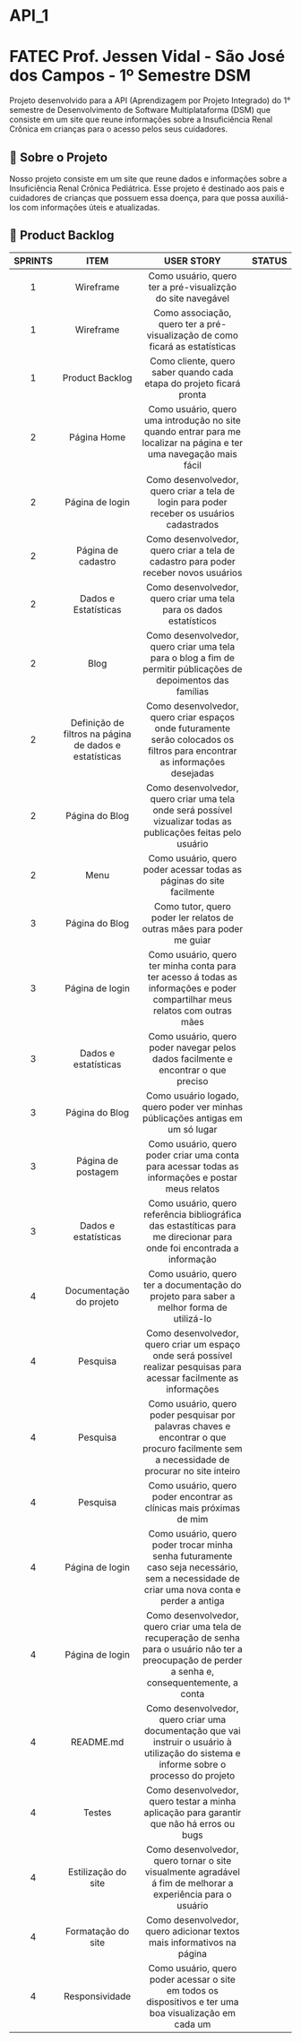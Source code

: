 # API_1

<h1> FATEC Prof. Jessen Vidal - São José dos Campos - 1º Semestre DSM </h1>
Projeto desenvolvido para a API (Aprendizagem por Projeto Integrado) do 1° semestre de Desenvolvimento de Software Multiplataforma (DSM) que consiste em um site que reune informações sobre a Insuficiência Renal Crônica em crianças para o acesso pelos seus cuidadores.

<br>

<h2> 📑 Sobre o Projeto </h2>

Nosso projeto consiste em um site que reune dados e informações sobre a Insuficiência Renal Crônica Pediátrica. Esse projeto é destinado aos pais e cuidadores de crianças que possuem essa doença, para que possa auxiliá-los com informações úteis e atualizadas.

<h2> 📜 Product Backlog </h2>

| SPRINTS | ITEM | USER STORY | STATUS |
| :----: | :---: | :--------: | :----: |
| 1 | Wireframe | Como usuário, quero ter a pré-visualizção do site navegável | |
| 1 | Wireframe | Como associação, quero ter a pré-visualização de como ficará as estatísticas | |
| 1 | Product Backlog | Como cliente, quero saber quando cada etapa do projeto ficará pronta | |
| 2 | Página Home | Como usuário, quero uma introdução no site quando entrar para me localizar na página e ter uma navegação mais fácil | |
| 2 | Página de login | Como desenvolvedor, quero criar a tela de login para poder receber os usuários cadastrados | |
| 2 | Página de cadastro | Como desenvolvedor, quero criar a tela de cadastro para poder receber novos usuários | |
| 2 | Dados e Estatísticas | Como desenvolvedor, quero criar uma tela para os dados estatísticos | |
| 2 | Blog | Como desenvolvedor, quero criar uma tela para o blog a fim de permitir públicações de depoimentos das famílias | |
| 2 | Definição de filtros na página de dados e estatísticas | Como desenvolvedor, quero criar espaços onde futuramente serão colocados os filtros para encontrar as informações desejadas | |
| 2 | Página do Blog | Como desenvolvedor, quero criar uma tela onde será possível vizualizar todas as publicações feitas pelo usuário | |
| 2 | Menu | Como usuário, quero poder acessar todas as páginas do site facilmente | |
| 3 | Página do Blog | Como tutor, quero poder ler relatos de outras mães para poder me guiar | |
| 3 | Página de login | Como usuário, quero ter minha conta para ter acesso á todas as informações e poder compartilhar meus relatos com outras mães | |
| 3 | Dados e estatísticas | Como usuário, quero poder navegar pelos dados facilmente e encontrar o que preciso | |
| 3 | Página do Blog | Como usuário logado, quero poder ver minhas públicações antigas em um só lugar | |
| 3 | Página de postagem | Como usuário, quero poder criar uma conta para acessar todas as informações e postar meus relatos | |
| 3 | Dados e estatísticas | Como usuário, quero referência bibliográfica das estastíticas para me direcionar para onde foi encontrada a informação | |
| 4 | Documentação do projeto | Como usuário, quero ter a documentação do projeto para saber a melhor forma de utilizá-lo | |
| 4 | Pesquisa | Como desenvolvedor, quero criar um espaço onde será possível realizar pesquisas para acessar facilmente as informações | |
| 4 | Pesquisa | Como usuário, quero poder pesquisar por palavras chaves e encontrar o que procuro facilmente sem a necessidade de procurar no site inteiro | |
| 4 | Pesquisa | Como usuário, quero poder encontrar as clínicas mais próximas de mim | |
| 4 | Página de login | Como usuário, quero poder trocar minha senha futuramente caso seja necessário, sem a necessidade de criar uma nova conta e perder a antiga | |
| 4 | Página de login | Como desenvolvedor, quero criar uma tela de recuperação de senha para o usuário não ter a preocupação de perder a senha e, consequentemente, a conta | |
| 4 | README.md | Como desenvolvedor, quero criar uma documentação que vai instruir o usuário à utilização do sistema e informe sobre o processo do projeto | |
| 4 | Testes | Como desenvolvedor, quero testar a minha aplicação para garantir que não há erros ou bugs | |
| 4 | Estilização do site | Como desenvolvedor, quero tornar o site visualmente agradável á fim de melhorar a experiência para o usuário | |
| 4 | Formatação do site | Como desenvolvedor, quero adicionar textos mais informativos na página | |
| 4 | Responsividade | Como usuário, quero poder acessar o site em todos os dispositivos e ter uma boa visualização em cada um | |

<br>